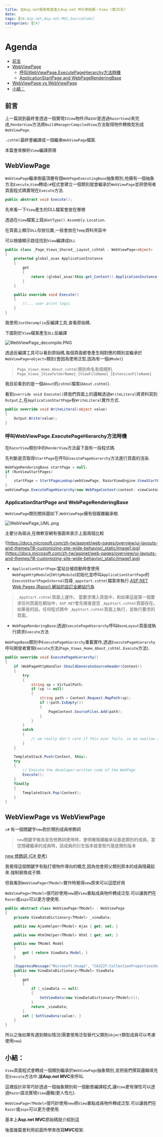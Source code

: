 ```yaml
---
title: 從Asp.net框架角度進入Asp.net MVC原始碼－View (第25天)
date: 
tags: [C#,Asp.net,Asp.net-MVC,SourceCode]
categories: [C#]
---
```


# Agenda<!-- omit in toc -->
- [前言](#%e5%89%8d%e8%a8%80)
- [WebViewPage](#webviewpage)
	- [呼叫WebViewPage.ExecutePageHierarchy方法時機](#%e5%91%bc%e5%8f%abwebviewpageexecutepagehierarchy%e6%96%b9%e6%b3%95%e6%99%82%e6%a9%9f)
	- [ApplicationStartPage and WebPageRenderingBase](#applicationstartpage-and-webpagerenderingbase)
- [WebViewPage vs WebViewPage<TModel>](#webviewpage-vs-webviewpagetmodel)
- [小結：](#%e5%b0%8f%e7%b5%90)

## 前言

上一篇說到最終會透過一個實現`IView`物件(Razor是透過`RazorView`)來完成,`RenderView`方法將`BuildManagerCompiledView`方法取得物件轉換型別成`WebViewPage`.

`.cshtml`最終會編譯成一個繼承`WebViewPage`檔案.

本篇會來解析`View`編譯原理

## WebViewPage

`WebViewPage`繼承樹最頂層有個`WebPageExecutingBase`抽象類別,他擁有一個抽象方法`Execute`,`View`轉成`c#`程式會建立一個類別就會繼承於`WebViewPage`並把使用者頁面程式碼實現在`Execute`方法.

```csharp
public abstract void Execute();
```

先來看一下`View`產生的DLL檔案會放在哪裡

透過在`View`檔案上寫`@GetType().Assembly.Location`.

在頁面上顯示`DLL`存放位置,一般會放在`Temp`資料夾區中

可以根據顯示路徑找到`View`編譯成`DLL`

```csharp
public class _Page_Views_Shared__Layout_cshtml : WebViewPage<object>
{
    protected global_asax ApplicationInstance
    {
        get
        {
            return (global_asax)this.get_Context().ApplicationInstance;
        }
    }

    public override void Execute()
    {
        //... user print logic
    }
}
```

我使用`JustDecomplie`反編譯工具,查看原始碼.

下圖對於`View`檔案產生`DLL`反編譯

![WebViewPage_decompile.PNG](https://raw.githubusercontent.com/isdaniel/MyBlog/master/source/images/itHelp/25/WebViewPage_decompile.PNG)

透過反編譯工具可以看到原始碼,每個頁面都會產生相對應的類別並繼承於`WebViewPage<object>`類別(會因為使用泛型,因為有一個`@Model`)

> `Page_Views_Home_About_cshtml`類別命名有個規則.
> `Page_Views_{ViewfolderName}_{ViewFileName}_{ExtensionFileName}`

我目前看到的是一個`About`的`cshtml`檔案(`About.cshtml`).

看到`override void Execute()`將我們頁面上的邏輯透過`WriteLiteral`將資料寫到`Output`上,在`ApplicationStartPage`有`WriteLiteral`實作方式.

```csharp
public override void WriteLiteral(object value)
{
    Output.Write(value);
}
```

### 呼叫WebViewPage.ExecutePageHierarchy方法時機

在`RazorView`類別中的`RenderView`方法最下面有一段程式碼.

先判斷是否取得`StartPage`在呼叫`ExecutePageHierarchy`方法進行頁面的渲染.

```csharp
WebPageRenderingBase startPage = null;
if (RunViewStartPages)
{
    startPage = StartPageLookup(webViewPage, RazorViewEngine.ViewStartFileName, ViewStartFileExtensions);
}
webViewPage.ExecutePageHierarchy(new WebPageContext(context: viewContext.HttpContext, page: null, model: null), writer, startPage);
```

### ApplicationStartPage and WebPageRenderingBase

`WebViewPage`類別關係圖如下,`WebViewPage`擁有個複雜繼承樹.

![WebViewPage_UML.png](https://raw.githubusercontent.com/isdaniel/MyBlog/master/source/images/itHelp/25/WebViewPage_UML.png)

主要分為兩派,在微軟官網有張圖來表示上面兩個比較

![https://docs.microsoft.com/zh-tw/aspnet/web-pages/overview/ui-layouts-and-themes/18-customizing-site-wide-behavior/_static/image1.jpg](https://docs.microsoft.com/zh-tw/aspnet/web-pages/overview/ui-layouts-and-themes/18-customizing-site-wide-behavior/_static/image1.jpg)

* `ApplicationStartPage`:當站台被啟動時會使用`WebPageHttpModule`(`IHttpModule`)初始化並呼叫`ApplicationStartPage`的`ExecuteStartPageInternal`找尋`_appstart.cshtml`檔案來執行.[ASP.NET Web Pages (Razor) 網站的自訂全網站行為](https://docs.microsoft.com/zh-tw/aspnet/web-pages/overview/ui-layouts-and-themes/18-customizing-site-wide-behavior)

> `_AppStart.cshtml`頁面上運作。 當要求傳入頁面中，和如果這是第一個要求任何頁面在網站中，`ASP.NET`會先檢查是否 `_AppStart.cshtml`頁面存在。 如果是的話，任何程式碼中 `_AppStart.cshtml`頁面上執行，並執行要求的頁面。

* `WebPageRenderingBase`:透過`ExecutePageHierarchy`呼叫`BaseLayout`頁面或執行請求`Execute`方法

`WebPageBase`類別中`ExecutePageHierarchy`重載實作,透過`ExecutePageHierarchy`呼叫開發者實現`Execute`方法(`Page_Views_Home_About_cshtml.Execute`方法).

```csharp
public override void ExecutePageHierarchy()
{
	if (WebPageHttpHandler.ShouldGenerateSourceHeader(Context))
	{
		try
		{
			string vp = VirtualPath;
			if (vp != null)
			{
				string path = Context.Request.MapPath(vp);
				if (!path.IsEmpty())
				{
					PageContext.SourceFiles.Add(path);
				}
			}
		}
		catch
		{
			// we really don't care if this ever fails, so we swallow all exceptions
		}
	}

	TemplateStack.Push(Context, this);
	try
	{
		// Execute the developer-written code of the WebPage
		Execute();
	}
	finally
	{
		TemplateStack.Pop(Context);
	}
}
```

## WebViewPage vs WebViewPage<TModel>

`c#` 有一個關鍵字`new`對於類別成員修飾詞

> `new`關鍵字做為宣告修飾詞使用時，會明確隱藏繼承自基底類別的成員。當您隱藏繼承的成員時，該成員的衍生版本就會取代基底類別版本
> 
[new 修飾詞 (C# 參考)](https://docs.microsoft.com/zh-tw/dotnet/csharp/language-reference/keywords/new-modifier)

我覺得這個關鍵字有點打壞物件導向的概念,因為他會把父類別原本的成員隱藏起來.強制替換成子類.

但我看到`WebViewPage<TModel>`實作時覺得`new`原來可以這麼好用

`WebViewPage<TModel>`很巧妙使用`new`把`View`重點成員物件轉成泛型.可以讓我們在`Razor`或`aspx`可以更方便使用.

```csharp
public abstract class WebViewPage<TModel> : WebViewPage
{
	private ViewDataDictionary<TModel> _viewData;

	public new AjaxHelper<TModel> Ajax { get; set; }

	public new HtmlHelper<TModel> Html { get; set; }

	public new TModel Model
	{
		get { return ViewData.Model; }
	}

	[SuppressMessage("Microsoft.Usage", "CA2227:CollectionPropertiesShouldBeReadOnly", Justification = "This is the mechanism by which the ViewPage gets its ViewDataDictionary object.")]
	public new ViewDataDictionary<TModel> ViewData
	{
		get
		{
			if (_viewData == null)
			{
				SetViewData(new ViewDataDictionary<TModel>());
			}
			return _viewData;
		}
		set { SetViewData(value); }
	}
}
```

所以之後如果有遇到類似情況(需要使用泛型替代父類別`object`類型成員可以考慮使用`new`)

## 小結：

`View`頁面程式會轉成一個類別繼承於`WebViewPage`抽象類別,並把我們撰寫邏輯填充在`Execute`方法中.讓**Asp.net MVC**來呼叫.

這裡設計非常巧妙透過一個抽象類別和一個動態編譯程式,讓`View`更有彈性可以透過`Razor`語法實現`View`邏輯(更人性化).

`WebViewPage<TModel>`很巧妙使用`new`把`View`重點成員物件轉成泛型.可以讓我們在`Razor`或`aspx`可以更方便使用.

基本上**Asp.net MVC**原始碼就介紹到這

後面幾篇會利用前面所學來改寫**MVC**框架.
